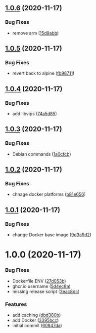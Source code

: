 ## [1.0.6](https://github.com/picaljs/pical/compare/v1.0.5...v1.0.6) (2020-11-17)


### Bug Fixes

* remove arm ([15d9abb](https://github.com/picaljs/pical/commit/15d9abbf7c2d6bfd834fdcf2a9a28faffdb1e03e))

## [1.0.5](https://github.com/picaljs/pical/compare/v1.0.4...v1.0.5) (2020-11-17)


### Bug Fixes

* revert back to alpine ([fb98711](https://github.com/picaljs/pical/commit/fb98711e6dded7a38585d83de845b345f5ac4d66))

## [1.0.4](https://github.com/picaljs/pical/compare/v1.0.3...v1.0.4) (2020-11-17)


### Bug Fixes

* add libvips ([74a5d85](https://github.com/picaljs/pical/commit/74a5d85a74712577032606f041ce38869e8052dd))

## [1.0.3](https://github.com/picaljs/pical/compare/v1.0.2...v1.0.3) (2020-11-17)


### Bug Fixes

* Debian commands ([1a0cfcb](https://github.com/picaljs/pical/commit/1a0cfcb1064ff72f21b0462918d1250d85557035))

## [1.0.2](https://github.com/picaljs/pical/compare/v1.0.1...v1.0.2) (2020-11-17)


### Bug Fixes

* chnage docker platforms ([b81e656](https://github.com/picaljs/pical/commit/b81e6567632637cd08b8f9d976b0bcc8fde930de))

## [1.0.1](https://github.com/picaljs/pical/compare/v1.0.0...v1.0.1) (2020-11-17)


### Bug Fixes

* change Docker base image ([9d3a9d2](https://github.com/picaljs/pical/commit/9d3a9d2066eae881df2f5dbdb8c1147859f028f2))

# 1.0.0 (2020-11-17)


### Bug Fixes

* Dockerfile ENV ([27d053b](https://github.com/picaljs/pical/commit/27d053b1232ff7fcb7ab5400b562031f96670de5))
* ghcr.io username ([5d4ec8a](https://github.com/picaljs/pical/commit/5d4ec8a606feb951f5b7bea7ce86a81e5909cc82))
* missing release script ([3eac8dc](https://github.com/picaljs/pical/commit/3eac8dcfddf801cd10366385a16acfebb6b2c6ee))


### Features

* add caching ([dbd380b](https://github.com/picaljs/pical/commit/dbd380b61aa6e7a2342293799997c8c318b54c3d))
* add Docker ([3395bcc](https://github.com/picaljs/pical/commit/3395bcc4b490138f5bf40bc204f9aa29b7fd6491))
* initial commit ([60847da](https://github.com/picaljs/pical/commit/60847da8ea81d9524d2c4b9cefc5f8a1fb3a391c))
